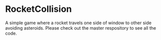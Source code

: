 # RocketCollision
A simple game where a rocket travels one side of window to other side avoiding asteroids. Please check out the master respository to see all the code. 
